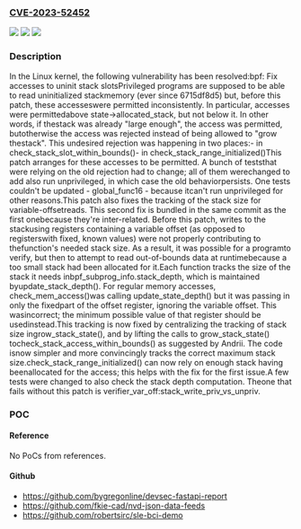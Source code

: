 ### [CVE-2023-52452](https://cve.mitre.org/cgi-bin/cvename.cgi?name=CVE-2023-52452)
![](https://img.shields.io/static/v1?label=Product&message=Linux&color=blue)
![](https://img.shields.io/static/v1?label=Version&message=01f810ace9ed%3C%200954982db828%20&color=brighgreen)
![](https://img.shields.io/static/v1?label=Vulnerability&message=n%2Fa&color=brighgreen)

### Description

In the Linux kernel, the following vulnerability has been resolved:bpf: Fix accesses to uninit stack slotsPrivileged programs are supposed to be able to read uninitialized stackmemory (ever since 6715df8d5) but, before this patch, these accesseswere permitted inconsistently. In particular, accesses were permittedabove state->allocated_stack, but not below it. In other words, if thestack was already "large enough", the access was permitted, butotherwise the access was rejected instead of being allowed to "grow thestack". This undesired rejection was happening in two places:- in check_stack_slot_within_bounds()- in check_stack_range_initialized()This patch arranges for these accesses to be permitted. A bunch of teststhat were relying on the old rejection had to change; all of them werechanged to add also run unprivileged, in which case the old behaviorpersists. One tests couldn't be updated - global_func16 - because itcan't run unprivileged for other reasons.This patch also fixes the tracking of the stack size for variable-offsetreads. This second fix is bundled in the same commit as the first onebecause they're inter-related. Before this patch, writes to the stackusing registers containing a variable offset (as opposed to registerswith fixed, known values) were not properly contributing to thefunction's needed stack size. As a result, it was possible for a programto verify, but then to attempt to read out-of-bounds data at runtimebecause a too small stack had been allocated for it.Each function tracks the size of the stack it needs inbpf_subprog_info.stack_depth, which is maintained byupdate_stack_depth(). For regular memory accesses, check_mem_access()was calling update_state_depth() but it was passing in only the fixedpart of the offset register, ignoring the variable offset. This wasincorrect; the minimum possible value of that register should be usedinstead.This tracking is now fixed by centralizing the tracking of stack size ingrow_stack_state(), and by lifting the calls to grow_stack_state() tocheck_stack_access_within_bounds() as suggested by Andrii. The code isnow simpler and more convincingly tracks the correct maximum stack size.check_stack_range_initialized() can now rely on enough stack having beenallocated for the access; this helps with the fix for the first issue.A few tests were changed to also check the stack depth computation. Theone that fails without this patch is verifier_var_off:stack_write_priv_vs_unpriv.

### POC

#### Reference
No PoCs from references.

#### Github
- https://github.com/bygregonline/devsec-fastapi-report
- https://github.com/fkie-cad/nvd-json-data-feeds
- https://github.com/robertsirc/sle-bci-demo


